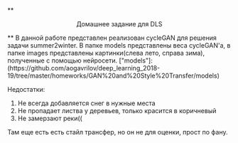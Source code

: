 **<p align="center">
  Домашнее задание для DLS
</p>**
В данной работе представлен реализован cycleGAN для решения задачи summer2winter.  
В папке models представлены веса cycleGAN'a, в папке images представлены картинки(слева лето, справа зима), полученные с помощью нейросети.  
["models"]:(https://github.com/aogavrilov/deep_learning_2018-19/tree/master/homeworks/GAN%20and%20Style%20Transfer/models)

Недостатки:
  1) Не всегда добавляется снег в нужные места
  2) Не пропадает листва у деревьев, только красится в коричневый
  3) Не замерзают реки((
  
  
Там еще есть есть стайл трансфер, но он не для оценки, прост по фану.
